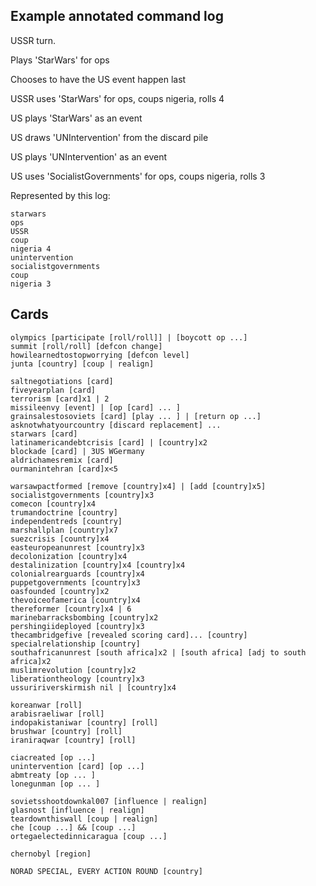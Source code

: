 
Example annotated command log
-----------------------------

USSR turn.

Plays 'StarWars' for ops

Chooses to have the US event happen last

USSR uses 'StarWars' for ops, coups nigeria, rolls 4

US plays 'StarWars' as an event

US draws 'UNIntervention' from the discard pile

US plays 'UNIntervention' as an event

US uses 'SocialistGovernments' for ops, coups nigeria, rolls 3


Represented by this log:

    starwars
    ops
    USSR
    coup
    nigeria 4
    unintervention
    socialistgovernments
    coup
    nigeria 3


Cards
-----

    olympics [participate [roll/roll]] | [boycott op ...]
    summit [roll/roll] [defcon change]
    howilearnedtostopworrying [defcon level]
    junta [country] [coup | realign]

    saltnegotiations [card]
    fiveyearplan [card]
    terrorism [card]x1 | 2
    missileenvy [event] | [op [card] ... ]
    grainsalestosoviets [card] [play ... ] | [return op ...]
    asknotwhatyourcountry [discard replacement] ...
    starwars [card]
    latinamericandebtcrisis [card] | [country]x2
    blockade [card] | 3US WGermany
    aldrichamesremix [card]
    ourmanintehran [card]x<5

    warsawpactformed [remove [country]x4] | [add [country]x5]
    socialistgovernments [country]x3
    comecon [country]x4
    trumandoctrine [country]
    independentreds [country]
    marshallplan [country]x7
    suezcrisis [country]x4
    easteuropeanunrest [country]x3
    decolonization [country]x4
    destalinization [country]x4 [country]x4
    colonialrearguards [country]x4
    puppetgovernments [country]x3
    oasfounded [country]x2
    thevoiceofamerica [country]x4
    thereformer [country]x4 | 6
    marinebarracksbombing [country]x2
    pershingiideployed [country]x3
    thecambridgefive [revealed scoring card]... [country]
    specialrelationship [country]
    southafricanunrest [south africa]x2 | [south africa] [adj to south africa]x2
    muslimrevolution [country]x2
    liberationtheology [country]x3
    ussuririverskirmish nil | [country]x4

    koreanwar [roll]
    arabisraeliwar [roll]
    indopakistaniwar [country] [roll]
    brushwar [country] [roll]
    iraniraqwar [country] [roll]

    ciacreated [op ...]
    unintervention [card] [op ...]
    abmtreaty [op ... ]
    lonegunman [op ... ]

    sovietsshootdownkal007 [influence | realign]
    glasnost [influence | realign]
    teardownthiswall [coup | realign]
    che [coup ...] && [coup ...]
    ortegaelectedinnicaragua [coup ...]

    chernobyl [region]

    NORAD SPECIAL, EVERY ACTION ROUND [country]
